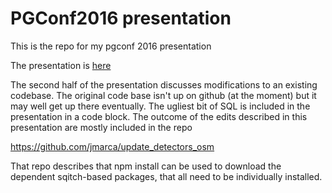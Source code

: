 # PGConf2016 presentation

This is the repo for my pgconf 2016 presentation

The presentation is [here](./presentation/pgconf.html)

The second half of the presentation discusses modifications to an
existing codebase.  The original code base isn't up on github (at the
moment) but it may well get up there eventually.  The ugliest bit of
SQL is included in the presentation in a code block.  The outcome of
the edits described in this presentation are mostly included in the
repo

https://github.com/jmarca/update_detectors_osm

That repo describes that npm install can be used to download the
dependent sqitch-based packages, that all need to be individually
installed.
